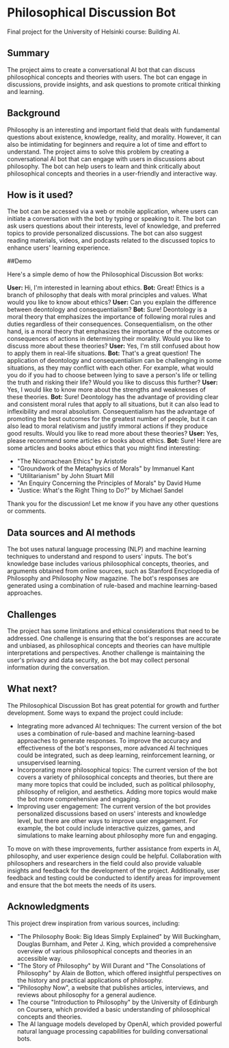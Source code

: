 # Philosophical Discussion Bot

Final project for the University of Helsinki course: Building AI.

## Summary

The project aims to create a conversational AI bot that can discuss philosophical concepts and theories with users. The bot can engage in discussions, provide insights, and ask questions to promote critical thinking and learning.

## Background

Philosophy is an interesting and important field that deals with fundamental questions about existence, knowledge, reality, and morality. However, it can also be intimidating for beginners and require a lot of time and effort to understand. The project aims to solve this problem by creating a conversational AI bot that can engage with users in discussions about philosophy. The bot can help users to learn and think critically about philosophical concepts and theories in a user-friendly and interactive way.

## How is it used?

The bot can be accessed via a web or mobile application, where users can initiate a conversation with the bot by typing or speaking to it. The bot can ask users questions about their interests, level of knowledge, and preferred topics to provide personalized discussions. The bot can also suggest reading materials, videos, and podcasts related to the discussed topics to enhance users' learning experience.

##Demo

Here's a simple demo of how the Philosophical Discussion Bot works:

**User:** Hi, I'm interested in learning about ethics.
**Bot:** Great! Ethics is a branch of philosophy that deals with moral principles and values. What would you like to know about ethics?
**User:** Can you explain the difference between deontology and consequentialism?
**Bot:** Sure! Deontology is a moral theory that emphasizes the importance of following moral rules and duties regardless of their consequences. Consequentialism, on the other hand, is a moral theory that emphasizes the importance of the outcomes or consequences of actions in determining their morality. Would you like to discuss more about these theories?
**User:** Yes, I'm still confused about how to apply them in real-life situations.
**Bot:** That's a great question! The application of deontology and consequentialism can be challenging in some situations, as they may conflict with each other. For example, what would you do if you had to choose between lying to save a person's life or telling the truth and risking their life? Would you like to discuss this further?
**User:** Yes, I would like to know more about the strengths and weaknesses of these theories.
**Bot:** Sure! Deontology has the advantage of providing clear and consistent moral rules that apply to all situations, but it can also lead to inflexibility and moral absolutism. Consequentialism has the advantage of promoting the best outcomes for the greatest number of people, but it can also lead to moral relativism and justify immoral actions if they produce good results. Would you like to read more about these theories?
**User:** Yes, please recommend some articles or books about ethics.
**Bot:** Sure! Here are some articles and books about ethics that you might find interesting:
- "The Nicomachean Ethics" by Aristotle
- "Groundwork of the Metaphysics of Morals" by Immanuel Kant
- "Utilitarianism" by John Stuart Mill
- "An Enquiry Concerning the Principles of Morals" by David Hume
- "Justice: What's the Right Thing to Do?" by Michael Sandel

Thank you for the discussion! Let me know if you have any other questions or comments.

## Data sources and AI methods

The bot uses natural language processing (NLP) and machine learning techniques to understand and respond to users' inputs. The bot's knowledge base includes various philosophical concepts, theories, and arguments obtained from online sources, such as Stanford Encyclopedia of Philosophy and Philosophy Now magazine. The bot's responses are generated using a combination of rule-based and machine learning-based approaches.

## Challenges

The project has some limitations and ethical considerations that need to be addressed. One challenge is ensuring that the bot's responses are accurate and unbiased, as philosophical concepts and theories can have multiple interpretations and perspectives. Another challenge is maintaining the user's privacy and data security, as the bot may collect personal information during the conversation. 

## What next?

The Philosophical Discussion Bot has great potential for growth and further development. Some ways to expand the project could include:

* Integrating more advanced AI techniques: The current version of the bot uses a combination of rule-based and machine learning-based approaches to generate responses. To improve the accuracy and effectiveness of the bot's responses, more advanced AI techniques could be integrated, such as deep learning, reinforcement learning, or unsupervised learning.
* Incorporating more philosophical topics: The current version of the bot covers a variety of philosophical concepts and theories, but there are many more topics that could be included, such as political philosophy, philosophy of religion, and aesthetics. Adding more topics would make the bot more comprehensive and engaging.
* Improving user engagement: The current version of the bot provides personalized discussions based on users' interests and knowledge level, but there are other ways to improve user engagement. For example, the bot could include interactive quizzes, games, and simulations to make learning about philosophy more fun and engaging.

To move on with these improvements, further assistance from experts in AI, philosophy, and user experience design could be helpful. Collaboration with philosophers and researchers in the field could also provide valuable insights and feedback for the development of the project. Additionally, user feedback and testing could be conducted to identify areas for improvement and ensure that the bot meets the needs of its users.

## Acknowledgments

This project drew inspiration from various sources, including:

* "The Philosophy Book: Big Ideas Simply Explained" by Will Buckingham, Douglas Burnham, and Peter J. King, which provided a comprehensive overview of various philosophical concepts and theories in an accessible way.
* "The Story of Philosophy" by Will Durant and "The Consolations of Philosophy" by Alain de Botton, which offered insightful perspectives on the history and practical applications of philosophy.
* "Philosophy Now", a website that publishes articles, interviews, and reviews about philosophy for a general audience.
* The course "Introduction to Philosophy" by the University of Edinburgh on Coursera, which provided a basic understanding of philosophical concepts and theories.
* The AI language models developed by OpenAI, which provided powerful natural language processing capabilities for building conversational bots.
